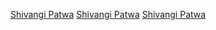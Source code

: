 [Shivangi Patwa](https://github.com/Shivangi-NITD26)
[Shivangi Patwa]([https://github.com/Shivangi-NITD26](https://www.linkedin.com/in/shivangi-patwa-59b980288/?utm_source=share&utm_campaign=share_via&utm_content=profile&utm_medium=android_app))
[Shivangi Patwa]([https://github.com/Shivangi-NITD26](https://leetcode.com/u/Shivangi-Patwa/))

